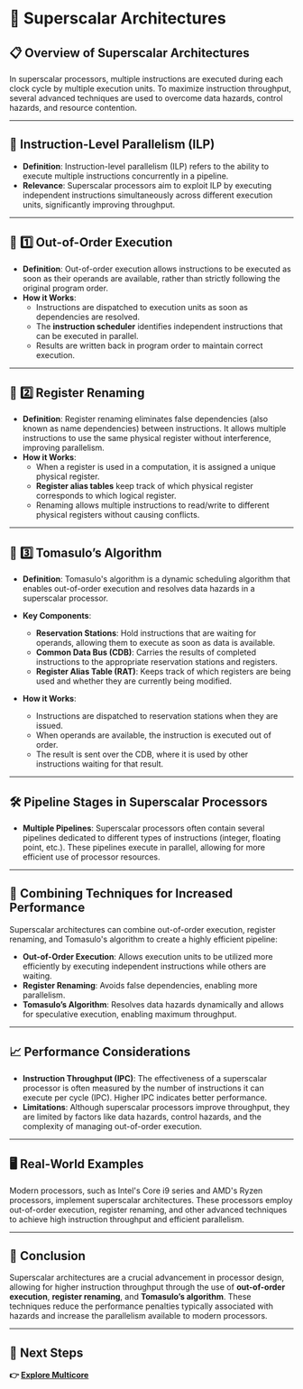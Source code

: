 # 🔄 Superscalar Architectures



## 📋 Overview of Superscalar Architectures

In superscalar processors, multiple instructions are executed during each clock cycle by multiple execution units. To maximize instruction throughput, several advanced techniques are used to overcome data hazards, control hazards, and resource contention.

---

## 🧩 Instruction-Level Parallelism (ILP)

- **Definition**: Instruction-level parallelism (ILP) refers to the ability to execute multiple instructions concurrently in a pipeline.
- **Relevance**: Superscalar processors aim to exploit ILP by executing independent instructions simultaneously across different execution units, significantly improving throughput.

---

## 🚦 1️⃣ Out-of-Order Execution

- **Definition**: Out-of-order execution allows instructions to be executed as soon as their operands are available, rather than strictly following the original program order.
- **How it Works**:
  - Instructions are dispatched to execution units as soon as dependencies are resolved.
  - The **instruction scheduler** identifies independent instructions that can be executed in parallel.
  - Results are written back in program order to maintain correct execution.

---

## 🚦 2️⃣ Register Renaming

- **Definition**: Register renaming eliminates false dependencies (also known as name dependencies) between instructions. It allows multiple instructions to use the same physical register without interference, improving parallelism.
- **How it Works**:
  - When a register is used in a computation, it is assigned a unique physical register.
  - **Register alias tables** keep track of which physical register corresponds to which logical register.
  - Renaming allows multiple instructions to read/write to different physical registers without causing conflicts.

---

## 🚦 3️⃣ Tomasulo’s Algorithm

- **Definition**: Tomasulo's algorithm is a dynamic scheduling algorithm that enables out-of-order execution and resolves data hazards in a superscalar processor.
- **Key Components**:
  - **Reservation Stations**: Hold instructions that are waiting for operands, allowing them to execute as soon as data is available.
  - **Common Data Bus (CDB)**: Carries the results of completed instructions to the appropriate reservation stations and registers.
  - **Register Alias Table (RAT)**: Keeps track of which registers are being used and whether they are currently being modified.

- **How it Works**:
  - Instructions are dispatched to reservation stations when they are issued.
  - When operands are available, the instruction is executed out of order.
  - The result is sent over the CDB, where it is used by other instructions waiting for that result.

---

## 🛠️ Pipeline Stages in Superscalar Processors

- **Multiple Pipelines**: Superscalar processors often contain several pipelines dedicated to different types of instructions (integer, floating point, etc.). These pipelines execute in parallel, allowing for more efficient use of processor resources.

---

## 🧩 Combining Techniques for Increased Performance

Superscalar architectures can combine out-of-order execution, register renaming, and Tomasulo's algorithm to create a highly efficient pipeline:
- **Out-of-Order Execution**: Allows execution units to be utilized more efficiently by executing independent instructions while others are waiting.
- **Register Renaming**: Avoids false dependencies, enabling more parallelism.
- **Tomasulo’s Algorithm**: Resolves data hazards dynamically and allows for speculative execution, enabling maximum throughput.

---

## 📈 Performance Considerations

- **Instruction Throughput (IPC)**: The effectiveness of a superscalar processor is often measured by the number of instructions it can execute per cycle (IPC). Higher IPC indicates better performance.
- **Limitations**: Although superscalar processors improve throughput, they are limited by factors like data hazards, control hazards, and the complexity of managing out-of-order execution.

---

## 🖥️ Real-World Examples

Modern processors, such as Intel's Core i9 series and AMD's Ryzen processors, implement superscalar architectures. These processors employ out-of-order execution, register renaming, and other advanced techniques to achieve high instruction throughput and efficient parallelism.

---

## 🔄 Conclusion

Superscalar architectures are a crucial advancement in processor design, allowing for higher instruction throughput through the use of **out-of-order execution**, **register renaming**, and **Tomasulo’s algorithm**. These techniques reduce the performance penalties typically associated with hazards and increase the parallelism available to modern processors.

---

## 🔹 Next Steps

**👉 [Explore Multicore](./Multicore_Parallel)**
